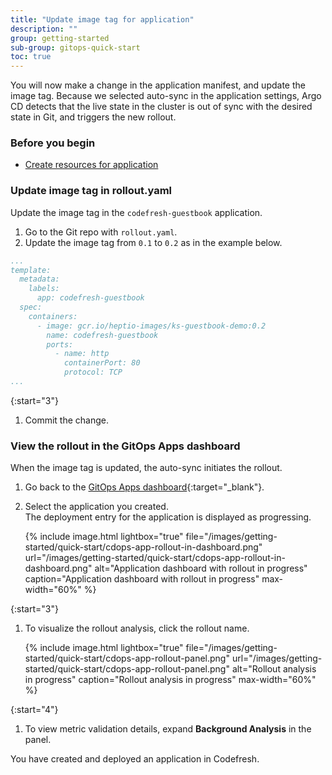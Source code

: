 ```yaml
---
title: "Update image tag for application"
description: ""
group: getting-started
sub-group: gitops-quick-start
toc: true
---
```


You will now make a change in the application manifest, and update the image tag. Because we selected auto-sync in the application settings, Argo CD detects that the live state in the cluster is out of sync with the desired state in Git, and triggers the new rollout. <!---The rollout runs the analysis template you defined (`background-analysis` in the quick start).--->

### Before you begin

* [Create resources for application]({{site.baseurl}}/docs/quick-start/gitops-quick-start/create-app-specs/)


### Update image tag in rollout.yaml
Update the image tag in the `codefresh-guestbook` application.  

1. Go to the Git repo with `rollout.yaml`.
1. Update the image tag from `0.1` to `0.2` as in the example below.

```yaml
...
template:
  metadata:
    labels:
      app: codefresh-guestbook
  spec:
    containers:
      - image: gcr.io/heptio-images/ks-guestbook-demo:0.2
        name: codefresh-guestbook
        ports:
          - name: http
            containerPort: 80
            protocol: TCP
...
```
{:start="3"}
1. Commit the change.

### View the rollout in the GitOps Apps dashboard
When the image tag is updated, the auto-sync initiates the rollout. 

1. Go back to the [GitOps Apps dashboard](https://g.codefresh.io/2.0/applications-dashboard?sort=desc-lastUpdated){:target="\_blank"}.  
1. Select the application you created.  
  The deployment entry for the application is displayed as progressing.

    {% include 
   image.html 
   lightbox="true" 
   file="/images/getting-started/quick-start/cdops-app-rollout-in-dashboard.png" 
   url="/images/getting-started/quick-start/cdops-app-rollout-in-dashboard.png" 
   alt="Application dashboard with rollout in progress" 
   caption="Application dashboard with rollout in progress"
   max-width="60%" 
   %} 

{:start="3"}
1. To visualize the rollout analysis, click the rollout name.

    {% include 
   image.html 
   lightbox="true" 
   file="/images/getting-started/quick-start/cdops-app-rollout-panel.png" 
   url="/images/getting-started/quick-start/cdops-app-rollout-panel.png" 
   alt="Rollout analysis in progress" 
   caption="Rollout analysis in progress"
   max-width="60%" 
   %} 

{:start="4"}
1. To view metric validation details, expand **Background Analysis** in the panel. 

You have created and deployed an application in Codefresh. 

  